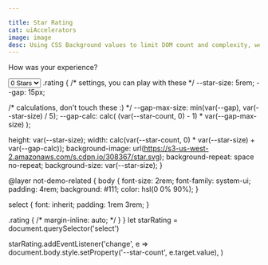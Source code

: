 ```yaml
---

title: Star Rating 
cat: uiAccelerators
image: image
desc: Using CSS Background values to limit DOM count and complexity, we render a dynamic star rating view. 
---
```



<html-code>
<div class="rating"></div>
<p>How was your experience?</p>
<select>
  <option value="0">0 Stars</option>
  <option value="1">1 Star</option>
  <option value="2">2 Stars</option>
  <option value="3">3 Stars</option>
  <option value="4">4 Stars</option>
  <option value="5">5 Stars</option>
</select>
</html-code>

<css-code>
.rating {
  /* settings, you can play with these */
  --star-size: 5rem;
  --gap: 15px;
  
  /* calculations, don't touch these :) */
  --gap-max-size: min(var(--gap), var(--star-size) / 5);
  --gap-calc: calc( (var(--star-count, 0) - 1) * var(--gap-max-size) );
  
  height: var(--star-size);
  width: 
    calc(var(--star-count, 0) * var(--star-size) + var(--gap-calc));
  background-image: url(https://s3-us-west-2.amazonaws.com/s.cdpn.io/308367/star.svg);
  background-repeat: space no-repeat;
  background-size: var(--star-size);
}

@layer not-demo-related {
  body {
    font-size: 2rem;
    font-family: system-ui;
    padding: 4rem;
    background: #111;
    color: hsl(0 0% 90%);
  }
  
  select {
    font: inherit;
    padding: 1rem 3rem;
  }
  
  .rating {
/*     margin-inline: auto; */
  }
}
</css-code>
<js-code>
let starRating = document.querySelector('select')

starRating.addEventListener('change', e =>
  document.body.style.setProperty('--star-count', e.target.value),
)

</js-code>